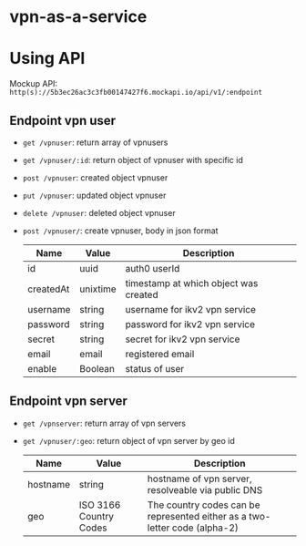 # vpn-as-a-service

# Using API

Mockup API: ```http(s)://5b3ec26ac3c3fb00147427f6.mockapi.io/api/v1/:endpoint```

## Endpoint vpn user ##
   * `get /vpnuser`: return array of vpnusers
   * `get /vpnuser/:id`: return object of vpnuser with specific id
   * `post /vpnuser`: created object vpnuser
   * `put /vpnuser`: updated object vpnuser
   * `delete /vpnuser`: deleted object vpnuser

   * `post /vpnuser/`: create vpnuser, body in json format


       | Name            | Value            | Description                           |
       |-----------------|------------------|---------------------------------------|
       | id              | uuid             | auth0 userId                          |
       | createdAt       | unixtime         | timestamp at which object was created |
       | username        | string | username for ikv2 vpn service        |
       | password        | string                 | password for ikv2 vpn service         |
       | secret                | string                 | secret for ikv2 vpn service   |
       | email                |  email                | registered email         |
       | enable                |  Boolean                | status of user         |

## Endpoint vpn server ##
   * `get /vpnserver`: return array of vpn servers 
   * `get /vpnuser/:geo`: return object of vpn server by geo id

       | Name            | Value            | Description                           |
       |-----------------|------------------|---------------------------------------|
       | hostname              | string             | hostname of vpn server, resolveable via public DNS                          |
       | geo       | ISO 3166 Country Codes         | The country codes can be represented either as a two-letter code (alpha-2) |
   

